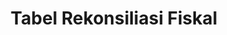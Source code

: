 ---
id: 98
title: Tabel Rekonsiliasi Fiskal
linkurl: https://kutt.it/w5IMpI
fitur : lainlain
createdTime : 03/09/2019
modifiedTime : 12/01/2020
topik: Chapter Akuntansi
img: excel.png
---